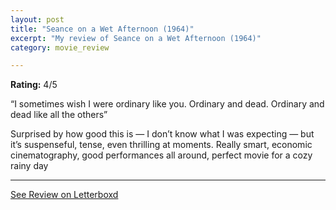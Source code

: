 ```yaml
---
layout: post
title: "Seance on a Wet Afternoon (1964)"
excerpt: "My review of Seance on a Wet Afternoon (1964)"
category: movie_review

---
```


**Rating:** 4/5

“I sometimes wish I were ordinary like you. Ordinary and dead. Ordinary and dead like all the others”

Surprised by how good this is — I don’t know what I was expecting — but it’s suspenseful, tense, even thrilling at moments. Really smart, economic cinematography, good performances all around, perfect movie for a cozy rainy day

<hr>

[See Review on Letterboxd](https://boxd.it/3NRl61)
